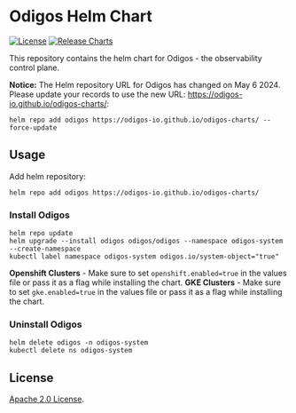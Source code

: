 # Odigos Helm Chart

[![License](https://img.shields.io/badge/License-Apache%202.0-blue.svg)](https://opensource.org/licenses/Apache-2.0) [![Release Charts](https://github.com/odigos-io/odigos-charts/actions/workflows/release.yml/badge.svg?branch=main)](https://github.com/odigos-io/odigos-charts/actions/workflows/release.yml)

This repository contains the helm chart for Odigos - the observability control plane.

**Notice:** The Helm repository URL for Odigos has changed on May 6 2024. Please update your records to use the new URL: https://odigos-io.github.io/odigos-charts/:

```
helm repo add odigos https://odigos-io.github.io/odigos-charts/ --force-update
```


## Usage

Add helm repository:
```console
helm repo add odigos https://odigos-io.github.io/odigos-charts/
```

### Install Odigos

```console
helm repo update
helm upgrade --install odigos odigos/odigos --namespace odigos-system --create-namespace
kubectl label namespace odigos-system odigos.io/system-object="true"
```

**Openshift Clusters** - Make sure to set `openshift.enabled=true` in the values file or pass it as a flag while installing the chart.
**GKE Clusters** - Make sure to set `gke.enabled=true` in the values file or pass it as a flag while installing the chart.

### Uninstall Odigos

```console
helm delete odigos -n odigos-system
kubectl delete ns odigos-system
```

## License

[Apache 2.0 License](https://github.com/prometheus-community/helm-charts/blob/main/LICENSE).
